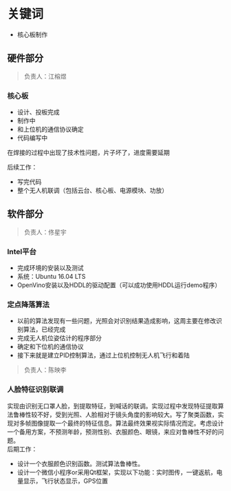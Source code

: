 # 关键词

- 核心板制作

## 硬件部分

> 负责人：江榕煜

### 核心板

- 设计、投板完成
- 制作中
- 和上位机的通信协议确定
- 代码编写中

在焊接的过程中出现了技术性问题，片子坏了，进度需要延期

后续工作：

- 写完代码
- 整个无人机联调（包括云台、核心板、电源模块、功放）

## 软件部分

> 负责人：佟星宇

### Intel平台

+ 完成环境的安装以及测试
+ 系统：Ubuntu 16.04 LTS
+ OpenVino安装以及HDDL的驱动配置（可以成功使用HDDL运行demo程序）

### 定点降落算法

+ 以前的算法发现有一些问题，光照会对识别结果造成影响，这周主要在修改识别算法，已经完成
+ 完成无人机位姿估计的程序部分
+ 确定和下位机的通信协议
+ 接下来就是建立PID控制算法，通过上位机控制无人机飞行和着陆

> 负责人：陈映李
### 人脸特征识别联调
实现由识别无口罩人脸，到提取特征，到喊话的联调。实现过程中发现特征提取算法鲁棒性较不好，受到光照、人脸相对于镜头角度的影响较大。写了聚类函数，实现对多帧图像提取一个最终的特征信息。算法最终效果视实际情况而定。考虑设计一个备用方案，不预测年龄，预测性别、衣服颜色、眼镜，来应对鲁棒性不好的问题。  
后期工作：
* 设计一个衣服颜色识别函数。测试算法鲁棒性。
* 设计一个微信小程序or采用Qt框架，实现以下功能：实时图传，一键返航，电量显示，飞行状态显示，GPS位置
